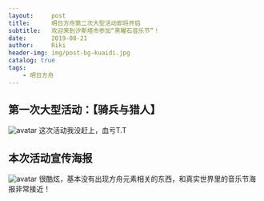 ```yaml
---
layout:     post
title:      明日方舟第二次大型活动即将开启
subtitle:   欢迎来到汐斯塔市参加“黑曜石音乐节”！
date:       2019-08-21
author:     Riki
header-img: img/post-bg-kuaidi.jpg
catalog: true
tags:
    - 明日方舟
---
```


## 第一次大型活动：【骑兵与猎人】

![avatar](https://ss0.bdstatic.com/70cFvHSh_Q1YnxGkpoWK1HF6hhy/it/u=3065095164,851056068&fm=26&gp=0.jpg)
这次活动我没赶上，血亏T.T

## 本次活动宣传海报  

![avatar](http://wx1.sinaimg.cn/mw690/006QZngZgy1g5tialg3cwj31150kwwko.jpg)
很酷炫，基本没有出现方舟元素相关的东西，和真实世界里的音乐节海报非常接近！



